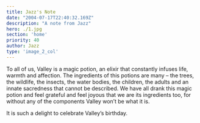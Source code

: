 ```yaml
---
title: Jazz's Note
date: "2004-07-17T22:40:32.169Z"
description: "A note from Jazz"
hero: ./1.jpg
section: 'home'
priority: 40
author: Jazz
type: 'image_2_col'
---
```


To all of us, Valley is a magic potion, an elixir that constantly infuses life, warmth and affection. The ingredients of this potions are many – the trees, the wildlife, the insects, the water bodies, the children, the adults and an innate sacredness that cannot be described. We have all drank this magic potion and feel grateful and feel joyous that we are its ingredients too, for without any of the components Valley won’t be what it is. 

It is such a delight to celebrate Valley’s birthday. 